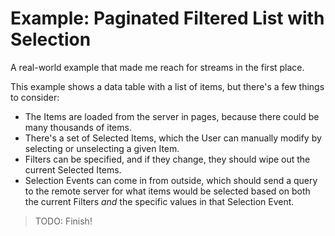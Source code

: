 Example: Paginated Filtered List with Selection
===============================================

A real-world example that made me reach for streams in the first place.

This example shows a data table with a list of items, but there's a few things to consider:
- The Items are loaded from the server in pages, because there could be many thousands of items.
- There's a set of Selected Items, which the User can manually modify by selecting or unselecting a given Item.
- Filters can be specified, and if they change, they should wipe out the current Selected Items.
- Selection Events can come in from outside, which should send a query to the remote server for what items would be selected based on both the current Filters _and_ the specific values in that Selection Event.

> TODO: Finish!
